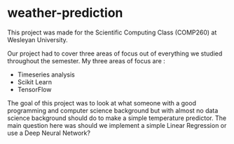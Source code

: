 # weather-prediction

This project was made for the Scientific Computing Class (COMP260) at Wesleyan University. 

Our project had to cover three areas of focus out of everything we studied throughout the semester. 
My three areas of focus are : 
- Timeseries analysis 
- Scikit Learn 
- TensorFlow 

The goal of this project was to look at what someone with a good programming and computer science background but with almost no data science background should do to make a simple temperature predictor.
The main question here was should we implement a simple Linear Regression or use a Deep Neural Network? 
